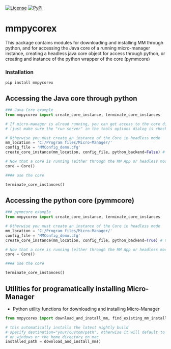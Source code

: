 [![License](https://img.shields.io/pypi/l/mmpycorex.svg)](https://github.com/micro-manager/mmpycorex/raw/master/LICENSE)
[![PyPI](https://img.shields.io/pypi/v/mmpycorex.svg)](https://pypi.org/project/mmpycorex)

# mmpycorex

This package contains modules for downloading and installing MM through python, and for accessing the Java core of
a running micro-manager instance, creating a headless java core object for access through python, or creating and instance of
the python wrapper of the core (pymmcore)

### Installation

`pip install mmpycorex`

## Accessing the Java core through python
```python
### Java Core example
from mmpycorex import create_core_instance, terminate_core_instances

# If micro-manager is alread running, you can get access to the core directly
# (just make sure the "run server" in the tools options dialog is checked)

# Otherwise you must create an instance of the Core in headless mode
mm_location = 'C:/Program files/Micro-Manager/'
config_file = 'MMConfig_demo.cfg'
create_core_instance(mm_location, config_file, python_backend=False) # Create a remote MMCoreJ object

# Now that a core is running (either through the MM App or headless mode), create an object to access it
core = Core()

#### use the core

terminate_core_instances() 
```

## Accessing the python core (pymmcore)
```python
### pymmcore example
from mmpycorex import create_core_instance, terminate_core_instances

# Otherwise you must create an instance of the Core in headless mode
mm_location = 'C:/Program files/Micro-Manager/'
config_file = 'MMConfig_demo.cfg'
create_core_instance(mm_location, config_file, python_backend=True) # Create pymmcore instance

# Now that a core is running (either through the MM App or headless mode), create an object to access it
core = Core()

#### use the core

terminate_core_instances() 
```

## Utilities for programatically installing Micro-Manager
- Python utility functions for downloading and installing Micro-Manager
```python
from mmpycorex import download_and_install_mm, find_existing_mm_install

# this automatically installs the latest nightly build
# specify destination="your/custom/path", otherwise it will default to 'C:/Program files/Micro-Manager/'
# on windows or the home directory on mac
installed_path = download_and_install_mm()
```


   
